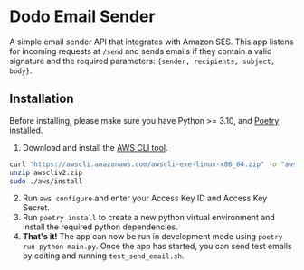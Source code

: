 # Dodo Email Sender
A simple email sender API that integrates with Amazon SES. This app listens for incoming requests at `/send` and sends emails if they contain a valid signature and the required parameters: `{sender, recipients, subject, body}`.

## Installation
Before installing, please make sure you have Python >= 3.10, and [Poetry](https://python-poetry.org/docs/#installing-with-pipx) installed.
1. Download and install the [AWS CLI tool](https://docs.aws.amazon.com/cli/latest/userguide/getting-started-install.html).
```bash
curl "https://awscli.amazonaws.com/awscli-exe-linux-x86_64.zip" -o "awscliv2.zip"
unzip awscliv2.zip
sudo ./aws/install
```
2. Run `aws configure` and enter your Access Key ID and Access Key Secret.
3. Run `poetry install` to create a new python virtual environment and install the required python dependencies.
3. **That's it!** The app can now be run in development mode using `poetry run python main.py`. Once the app has started, you can send test emails by editing and running `test_send_email.sh`.
